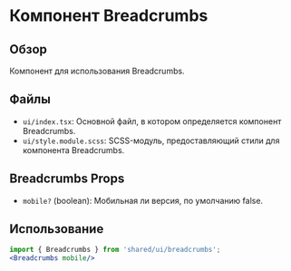 # Компонент Breadcrumbs

## Обзор
Компонент для использования Breadcrumbs.

## Файлы
- `ui/index.tsx`: Основной файл, в котором определяется компонент Breadcrumbs.
- `ui/style.module.scss`: SCSS-модуль, предоставляющий стили для компонента Breadcrumbs.

## Breadcrumbs Props
- `mobile?` (boolean): Мобильная ли версия, по умолчанию false.

## Использование
```jsx
import { Breadcrumbs } from 'shared/ui/breadcrumbs';
<Breadcrumbs mobile/>
```